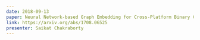```yaml
---
date: 2018-09-13
paper: Neural Network-based Graph Embedding for Cross-Platform Binary Code Similarity Detection 
link: https://arxiv.org/abs/1708.06525
presenter: Saikat Chakraborty
---
```

